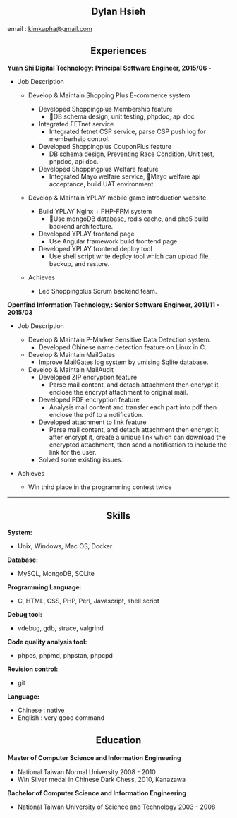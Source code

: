 ## <center> Dylan Hsieh </center>
email : kimkapha@gmail.com
## <center> Experiences </center>
**Yuan Shi Digital Technology: Principal Software Engineer, 2015/06 -**

* Job Description
    * Develop & Maintain Shopping Plus E-commerce system
        * Developed Shoppingplus Membership feature
            * DB schema design, unit testing, phpdoc, api doc
        * Integrated FETnet service
            * Integrated fetnet CSP service, parse CSP push log for memberhsip control.
        * Developed Shoppingplus CouponPlus feature
            * DB schema design, Preventing Race Condition, Unit test, phpdoc, api doc.
        * Developed Shoppingplus Welfare feature
            * Integrated Mayo welfare service, Mayo welfare api acceptance, build UAT environment.

    * Develop & Maintain YPLAY mobile game introduction website.
        * Build YPLAY Nginx + PHP-FPM system
            * Use mongoDB database, redis cache, and php5 build backend architecture.
        * Developed YPLAY frontend page
            * Use Angular framework build frontend page.
        * Developed YPLAY frontend deploy tool
            * Use shell script write deploy tool which can upload file, backup, and restore.
    * Achieves
        * Led Shoppingplus Scrum backend team.

**Openfind Information Technology,: Senior Software Engineer, 2011/11 - 2015/03**

* Job Description
    * Develop & Maintain P-Marker Sensitive Data Detection system.
        * Developed Chinese name detection feature on Linux in C.
    * Develop & Maintain MailGates
        * Improve MailGates log system by umising Sqlite database.
    * Develop & Maintain MailAudit
        * Developed ZIP encryption feature
            * Parse mail content, and detach attachment then encrypt it, enclose the encrypt attachment to original mail.
        * Developed PDF encryption feature
            * Analysis mail content and transfer each part into pdf then enclose the pdf to a notification.
        * Developed attachment to link feature
            *  Parse mail content, and detach attachment then encrypt it, after encrypt it, create a unique link which can download the encrypted attachment, then send a notification to include the link for the user.
        * Solved some existing issues.

* Achieves
    * Win third place in the programming contest twice
-------------------     ----------------------------
## <center> Skills </center>
**System:**
* Unix, Windows, Mac OS, Docker

**Database:**
* MySQL, MongoDB,  SQLite

**Programming Language:**
* C, HTML, CSS,  PHP, Perl, Javascript, shell script

**Debug tool:**
* vdebug, gdb,  strace,  valgrind

**Code quality analysis tool:**
* phpcs, phpmd, phpstan, phpcpd

**Revision control:**
* git

**Language:**
* Chinese : native
* English : very good command
## <center> Education </center>

**Ｍaster of Computer Science and Information Engineering**
* National Taiwan Normal University 2008 - 2010
* Win Silver medal in Chinese Dark Chess, 2010, Kanazawa

**Bachelor of Computer Science and Information Engineering**
* National Taiwan University of Science and Technology 2003 - 2008
